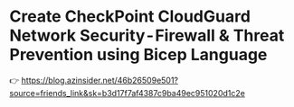 # Create CheckPoint CloudGuard Network Security - Firewall & Threat Prevention using Bicep Language

👉 https://blog.azinsider.net/46b26509e501?source=friends_link&sk=b3d17f7af4387c9ba49ec951020d1c2e

